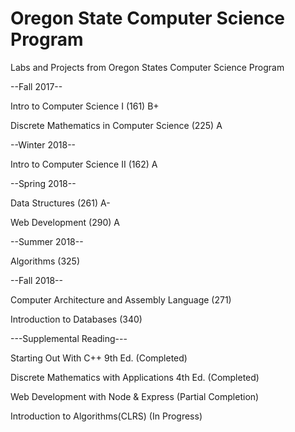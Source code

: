 # Oregon State Computer Science Program
Labs and Projects from Oregon States Computer Science Program

--Fall 2017--

Intro to Computer Science I (161)   B+

Discrete Mathematics in Computer Science (225)   A

--Winter 2018--

Intro to Computer Science II (162)   A
  
--Spring 2018--

Data Structures (261)   A-

Web Development (290)   A
  
--Summer 2018--

Algorithms (325)

--Fall 2018--

Computer Architecture and Assembly Language (271)

Introduction to Databases (340)


---Supplemental Reading---

Starting Out With C++ 9th Ed. (Completed)

Discrete Mathematics with Applications 4th Ed. (Completed)

Web Development with Node & Express (Partial Completion)

Introduction to Algorithms(CLRS) (In Progress)
